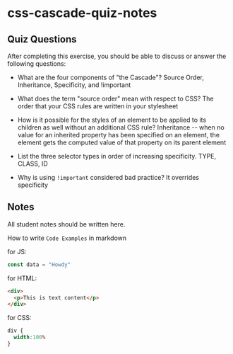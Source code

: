 # css-cascade-quiz-notes

## Quiz Questions

After completing this exercise, you should be able to discuss or answer the following questions:

- What are the four components of "the Cascade"?
  Source Order, Inheritance, Specificity, and !important

- What does the term "source order" mean with respect to CSS?
  The order that your CSS rules are written in your stylesheet

- How is it possible for the styles of an element to be applied to its children as well without an additional CSS rule?
  Inheritance -- when no value for an inherited property has been specified on an element, the element gets the computed value of that property on its parent element

- List the three selector types in order of increasing specificity.
  TYPE, CLASS, ID

- Why is using `!important` considered bad practice?
  It overrides specificity

## Notes

All student notes should be written here.


How to write `Code Examples` in markdown

for JS:
```javascript
const data = "Howdy"
```

for HTML:
```html
<div>
  <p>This is text content</p>
</div>
```

for CSS:
```css
div {
  width:100%
}
```
